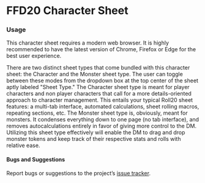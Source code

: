 # FFD20 Character Sheet

### Usage

This character sheet requires a modern web browser. It is highly recommended to have the latest
version of Chrome, Firefox or Edge for the best user experience.

There are two distinct sheet types that come bundled with this character sheet: the Character and the Monster sheet type. The user can toggle between these modes from the dropdown box at the top center of the sheet aptly labeled "Sheet Type." The Character sheet type is meant for player characters and non player characters that call for a more details-oriented approach to character management. This entails your typical Roll20 sheet features: a multi-tab interface, automated calculations, sheet rolling macros, repeating sections, etc. The Monster sheet type is, obviously, meant for monsters. It condenses everything down to one page (no tab interface), and removes autocalculations entirely in favor of giving more control to the DM. Utilizing this sheet type effectively will enable the DM to drag and drop monster tokens and keep track of their respective stats and rolls with relative ease.

#### Bugs and Suggestions

Report bugs or suggestions to the project’s [issue
tracker](https://github.com/Azurift/roll20-character-sheets/issues).